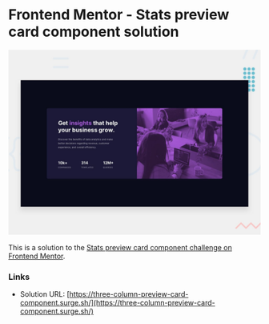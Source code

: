# Frontend Mentor - Stats preview card component solution

![Design preview for the Stats preview card component coding challenge](./design/desktop-preview.jpg)

This is a solution to the [Stats preview card component challenge on Frontend Mentor](https://www.frontendmentor.io/challenges/stats-preview-card-component-8JqbgoU62).

### Links

- Solution URL: [https://three-column-preview-card-component.surge.sh/](https://three-column-preview-card-component.surge.sh/)
